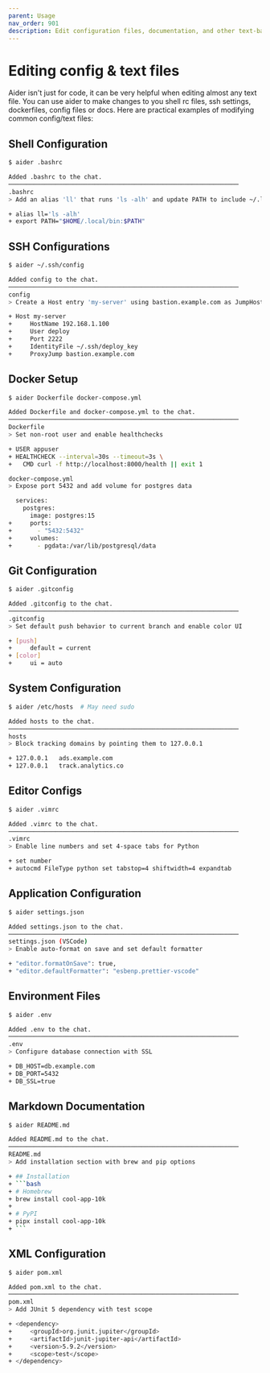 ```yaml
---
parent: Usage
nav_order: 901
description: Edit configuration files, documentation, and other text-based formats.
---
```


# Editing config & text files

Aider isn't just for code, it can be very helpful when editing
almost any text file.
You can use aider to make changes to you shell rc files, ssh settings, dockerfiles,
config files or docs.
Here are practical examples of modifying common config/text files:

## Shell Configuration
```bash
$ aider .bashrc

Added .bashrc to the chat.
────────────────────────────────────────────────────────────────
.bashrc
> Add an alias 'll' that runs 'ls -alh' and update PATH to include ~/.local/bin

+ alias ll='ls -alh'
+ export PATH="$HOME/.local/bin:$PATH"
```

## SSH Configurations
```bash
$ aider ~/.ssh/config

Added config to the chat.
────────────────────────────────────────────────────────────────
config
> Create a Host entry 'my-server' using bastion.example.com as JumpHost

+ Host my-server
+     HostName 192.168.1.100
+     User deploy
+     Port 2222
+     IdentityFile ~/.ssh/deploy_key
+     ProxyJump bastion.example.com
```

## Docker Setup
```bash
$ aider Dockerfile docker-compose.yml

Added Dockerfile and docker-compose.yml to the chat.
────────────────────────────────────────────────────────────────
Dockerfile
> Set non-root user and enable healthchecks

+ USER appuser
+ HEALTHCHECK --interval=30s --timeout=3s \
+   CMD curl -f http://localhost:8000/health || exit 1

docker-compose.yml
> Expose port 5432 and add volume for postgres data

  services:
    postgres:
      image: postgres:15
+     ports:
+       - "5432:5432"
+     volumes:
+       - pgdata:/var/lib/postgresql/data
```

## Git Configuration
```bash
$ aider .gitconfig

Added .gitconfig to the chat.
────────────────────────────────────────────────────────────────
.gitconfig
> Set default push behavior to current branch and enable color UI

+ [push]
+     default = current
+ [color]
+     ui = auto
```

## System Configuration
```bash
$ aider /etc/hosts  # May need sudo

Added hosts to the chat.
────────────────────────────────────────────────────────────────
hosts
> Block tracking domains by pointing them to 127.0.0.1

+ 127.0.0.1   ads.example.com
+ 127.0.0.1   track.analytics.co
```


## Editor Configs
```bash
$ aider .vimrc

Added .vimrc to the chat.
────────────────────────────────────────────────────────────────
.vimrc
> Enable line numbers and set 4-space tabs for Python

+ set number
+ autocmd FileType python set tabstop=4 shiftwidth=4 expandtab
```

## Application Configuration
```bash
$ aider settings.json

Added settings.json to the chat.
────────────────────────────────────────────────────────────────
settings.json (VSCode)
> Enable auto-format on save and set default formatter

+ "editor.formatOnSave": true,
+ "editor.defaultFormatter": "esbenp.prettier-vscode"
```

## Environment Files
```bash
$ aider .env

Added .env to the chat.
────────────────────────────────────────────────────────────────
.env
> Configure database connection with SSL

+ DB_HOST=db.example.com
+ DB_PORT=5432
+ DB_SSL=true
```

## Markdown Documentation
```bash
$ aider README.md

Added README.md to the chat.
────────────────────────────────────────────────────────────────
README.md
> Add installation section with brew and pip options

+ ## Installation
+ ```bash
+ # Homebrew
+ brew install cool-app-10k
+ 
+ # PyPI
+ pipx install cool-app-10k
+ ```
```

## XML Configuration
```bash
$ aider pom.xml

Added pom.xml to the chat.
────────────────────────────────────────────────────────────────
pom.xml
> Add JUnit 5 dependency with test scope

+ <dependency>
+     <groupId>org.junit.jupiter</groupId>
+     <artifactId>junit-jupiter-api</artifactId>
+     <version>5.9.2</version>
+     <scope>test</scope>
+ </dependency>
```


